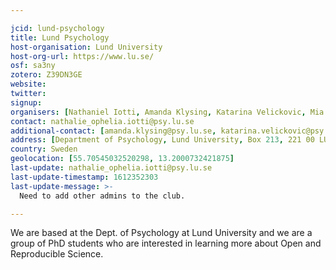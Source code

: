 ```yaml
---

jcid: lund-psychology
title: Lund Psychology
host-organisation: Lund University
host-org-url: https://www.lu.se/
osf: sa3ny
zotero: Z39DN3GE
website: 
twitter: 
signup: 
organisers: [Nathaniel Iotti, Amanda Klysing, Katarina Velickovic, Mia Maurer]
contact: nathalie_ophelia.iotti@psy.lu.se
additional-contact: [amanda.klysing@psy.lu.se, katarina.velickovic@psy.lu.se, mia.maurer@psy.lu.se]
address: [Department of Psychology, Lund University, Box 213, 221 00 LUND, Sweden,]
country: Sweden
geolocation: [55.70545032520298, 13.2000732421875]
last-update: nathalie_ophelia.iotti@psy.lu.se
last-update-timestamp: 1612352303
last-update-message: >-
  Need to add other admins to the club.

---
```


We are based at the Dept. of Psychology at Lund University and we are a group of PhD students who are interested in learning more about Open and Reproducible Science.
